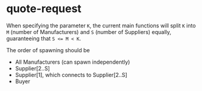# quote-request

When specifying the parameter `K`,
the current main functions will split `K` into `M` (number of Manufacturers)
and `S` (number of Suppliers) equally, guaranteeing that `S <= M < K`.

The order of spawning should be

- All Manufacturers (can spawn independently)
- Supplier[2..S]
- Supplier[1],  which connects to Supplier[2..S]
- Buyer
